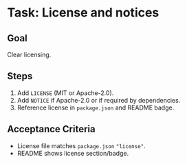 # Task: License and notices

## Goal
Clear licensing.

## Steps
1. Add `LICENSE` (MIT or Apache-2.0).
2. Add `NOTICE` if Apache-2.0 or if required by dependencies.
3. Reference license in `package.json` and README badge.

## Acceptance Criteria
- License file matches `package.json` `"license"`.
- README shows license section/badge.
